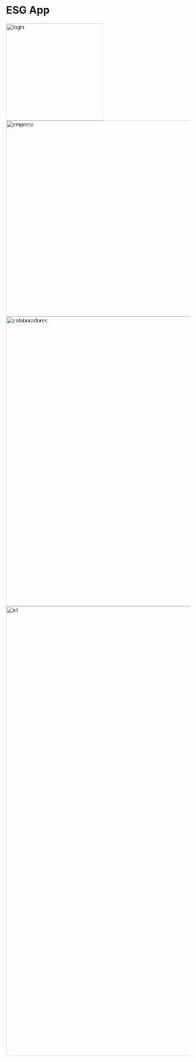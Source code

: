# ESG App

<img width="266" alt="login" src="https://github.com/AugustoBrandao/esg-app/assets/37248840/3ddb43d0-49a6-43a9-a4d1-040ef3466281">
<img width="536" alt="empresa" src="https://github.com/AugustoBrandao/esg-app/assets/37248840/d4401a11-dca1-4e1a-9c56-caef3c2e5f30">
<img width="792" alt="colaboradores" src="https://github.com/AugustoBrandao/esg-app/assets/37248840/d91cb83a-1d92-41dc-a378-8d120034e05e">
<img width="1230" alt="all" src="https://github.com/AugustoBrandao/esg-app/assets/37248840/579e392d-4402-4242-b469-d2cef5da6e0e">
